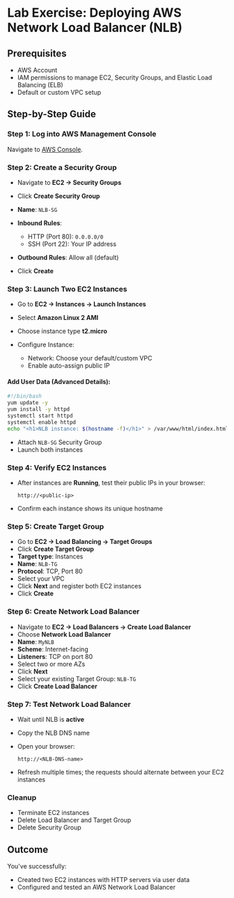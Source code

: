 # Lab Exercise: Deploying AWS Network Load Balancer (NLB)

## Prerequisites

* AWS Account
* IAM permissions to manage EC2, Security Groups, and Elastic Load Balancing (ELB)
* Default or custom VPC setup

## Step-by-Step Guide

### Step 1: Log into AWS Management Console

Navigate to [AWS Console](https://console.aws.amazon.com).

### Step 2: Create a Security Group

* Navigate to **EC2 → Security Groups**
* Click **Create Security Group**
* **Name**: `NLB-SG`
* **Inbound Rules**:

  * HTTP (Port 80): `0.0.0.0/0`
  * SSH (Port 22): Your IP address
* **Outbound Rules**: Allow all (default)
* Click **Create**

### Step 3: Launch Two EC2 Instances

* Go to **EC2 → Instances → Launch Instances**
* Select **Amazon Linux 2 AMI**
* Choose instance type **t2.micro**
* Configure Instance:

  * Network: Choose your default/custom VPC
  * Enable auto-assign public IP

#### Add User Data (Advanced Details):

```bash
#!/bin/bash
yum update -y
yum install -y httpd
systemctl start httpd
systemctl enable httpd
echo "<h1>NLB instance: $(hostname -f)</h1>" > /var/www/html/index.html
```

* Attach `NLB-SG` Security Group
* Launch both instances

### Step 4: Verify EC2 Instances

* After instances are **Running**, test their public IPs in your browser:

  ```
  http://<public-ip>
  ```
* Confirm each instance shows its unique hostname

### Step 5: Create Target Group

* Go to **EC2 → Load Balancing → Target Groups**
* Click **Create Target Group**
* **Target type**: Instances
* **Name**: `NLB-TG`
* **Protocol**: TCP, Port 80
* Select your VPC
* Click **Next** and register both EC2 instances
* Click **Create**

### Step 6: Create Network Load Balancer

* Navigate to **EC2 → Load Balancers → Create Load Balancer**
* Choose **Network Load Balancer**
* **Name**: `MyNLB`
* **Scheme**: Internet-facing
* **Listeners**: TCP on port 80
* Select two or more AZs
* Click **Next**
* Select your existing Target Group: `NLB-TG`
* Click **Create Load Balancer**

### Step 7: Test Network Load Balancer

* Wait until NLB is **active**
* Copy the NLB DNS name
* Open your browser:

  ```
  http://<NLB-DNS-name>
  ```
* Refresh multiple times; the requests should alternate between your EC2 instances

### Cleanup

* Terminate EC2 instances
* Delete Load Balancer and Target Group
* Delete Security Group

## Outcome

You've successfully:

* Created two EC2 instances with HTTP servers via user data
* Configured and tested an AWS Network Load Balancer
